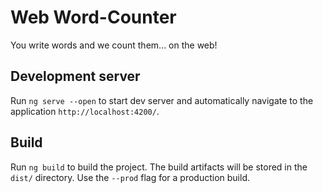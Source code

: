 # Web Word-Counter
You write words and we count them... on the web!

## Development server

Run `ng serve --open` to start dev server and automatically navigate to the application `http://localhost:4200/`.

## Build

Run `ng build` to build the project. The build artifacts will be stored in the `dist/` directory. Use the `--prod` flag for a production build.
